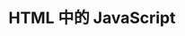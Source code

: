 # HTML 中的 JavaScript

### <script>元素

1. async: 可选。便是应该立即开始下载脚本，但不能阻止其他页面动作。比如下载资源或等他其他脚本加载。只对外部脚本文件有效。
2. charset:可选。使用 src 属性指定的代码字符集。这个属性很少使用，因为大多数浏览器不在乎他的值。
3. crossorigin：可选。配置相关请求的 CORS 设置。（跨域资源共享）默认不使用 CORS。
   crossorigin="anonymous" 配置文件请求不必设置平局标志。crossorigin="use-credentials"设置平局标志，意味着出站请求会包含凭据。
4. defer:可选。表示脚本可以延迟到文档完全被解析和显示之后再执行。只对外部脚本文件有效。再 IE7 以及更早版本中，对行内脚本也可以指定这个属性。
5. integrity：可选。允许比对接收到的资源和指定的额加密签名以验证子资源完整性（SRI，Subresource Integrity）。如果接收到的资源的签名与这个属性指定的签名不匹配，则页面会报错，脚本不会执行。这个属性可以用于确保内容分发网络（CDN, Content Delivery Network）不会提供恶意内容。
6. language:废弃。最初用于表示代码块中的脚本语言（如"JavaScript"、"JavaScript 1.2"或"VBScript"）。大多数浏览器都会忽略这个属性，不应该再使用它。
7. src: 可选。表示包含要执行的代码的外部文件。
8. type: 可选。代替 language,表示代码块中脚本语言的内容类型（也成 MIME 类型）。按照惯例，这个值始终都是"text/javascript""，尽管"text/javascript"和"text/ecmascript"都已经废弃了。JavaScript 文件的 MIME 类型通常是"application/x-javascript",不过给 type 属性这个值有可能导致脚本被忽略。在非 IE 的浏览器中有效的其他值还有"application/javascript"和"application/ecmascript"。如果这个值是 module,则代码会被当成 ES6 模块，而且只有这时候代码中才能出现 import 和 export 关键字。

使用`<script>`的方式有两种：通过它直接在网页中嵌入 JavaScript 代码，以及通过它在网页中包含外部 JavaScript 文件。要嵌入行内 JavaScript 代码，直接把代码放在`<script>`元素中就行：

```js
<script>
 function sayHi() {
    console.log("Hi!");
 }
</script>
```

包含在`<script>`内的代码会被从上到下解释。在上面的例子中，被解释的是一个函数定义，并且该函数会被保存在解释器环境中。在`<script>`元素中的代码被计算完成之前，页面的其余内容不会被加载，也不会被显示。在使用行内 JavaScript 代码时，要注意代码中不能出现字符串`</script>`。比如，下面的代码会导致浏览器报错：

```js
<script>
 function sayScript() {
   console.log("</script>");
 }
</script>
```

浏览器解析行内脚本的方式决定了它在看到字符串`</script>`时，会将其当成结束的`</script>`标签。想避免这个问题，只需要转义字符“\”① 即可：

```js
<script>
function sayScript() {
   console.log("<\/script>");
}
</script>
```

要包含外部文件中的 JavaScript，就必须使用 src 属性。这个属性的值是一个 URL，指向包含 JavaScript 代码的文件，比如：

```js
<script src="example.js" />
```

这个例子在页面中加载了一个名为 example.js 的外部文件。文件本身只需包含要放在`<script>`的起始及结束标签中间的 JavaScript 代码。与解释行内 JavaScript 一样，在解释外部 JavaScript 文件时，页面也会阻塞。（阻塞时间也包含下载文件的时间。）在 XHTML 文档中，可以忽略结束标签，比如：

```js
<script src="example.js" />
```

以上语法不能在 HTML 文件中使用，因为它是无效的 HTML，有些浏览器不能正常处理，比如 IE。
注意：
按照管理，外部 JavaScript 文件的扩展名是 `.js`。这不是必须的，因为浏览器不会检查所包含 JavaScript 文件的扩展名。这就为使用服务器端脚本语言动态生成为 JavaScript 代码，或者在浏览器中将 JavaScript 扩展语言转译为 JavaScript 提供了可能性，（比如 TypeScript,React,JSX 转译为 JavaScript）。不过要注意，服务器经常会根据文件扩展来确定响应的正确 MIME 类型。如果不打算使用.js 扩展名，一定要确保服务器能返回正确的 MIME 类型。

另外，使用了 src 属性的`<script>`元素不应该再在`<script>`和`</script>`标签中再包含其他 JavaScript 代码。如果两者都提供的话，则浏览器只会下载并执行脚本文件，从而忽略行内代码。

`<script>`元素的一个最为强大、同时也备受争议的特性是，它可以包含来自外部域的 JavaScript 文件。跟`<img>`元素很像，`<script>`元素的 src 属性可以是一个完整的 URL，而且这个 URL 指向的资源可以跟包含它的 HTML 页面不在同一个域中，比如这个例子：

```js
<script src="http://www.somewhere.com/afile.js" />
```

浏览器在解析这个资源时，会向 src 属性指定的路径发送一个 GET 请求，以取得相应资源，假定是一个 JavaScript 文件。这个初始的请求不受浏览器同源策略限制，但返回并被执行的 JavaScript 则受限制。当然，这个请求仍然受父页面 HTTP/HTTPS 协议的限制。来自外部域的代码会被当成加载它的页面的一部分来加载和解释。这个能力可以让我们通过不同的域分发 JavaScript。不过，引用了放在别人服务器上的 JavaScript 文件时要格外小心，因为恶意的程序员随时可能替换这个文件。在包含外部域的 JavaScript 文件时，要确保该域是自己所有的，或者该域是一个可信的来源。`<script>`标签的 integrity 属性是防范这种问题的一个武器，但这个属性也不是所有
浏览器都支持。
不管包含的是什么代码，浏览器都会按照`<script>`在页面中出现的顺序依次解释它们，前提是它们没有使用 defer 和 async 属性。第二个`<script>`元素的代码必须在第一个`<script>`元素的代码解释完毕才能开始解释，第三个则必须等第二个解释完，以此类推。

#### 标签位置

过去，所有的`<script>`元素都会被放在页面`<head>`标签内，目的是把 css 和 js 文件都放在一起，但是这种做法以为这必须把 JavaScript 都下载，解析，解释完成之后才能开始渲染页面，对于依赖多个 JavaScript 文件的页面，这就会导致页面渲染明显延迟，浏览器窗口完全空白。为解决这个问题，现代通常会把所有 JavaScript 放在`<body>`元素中页面内容最后。如下：

```js
<!DOCTYPE html>
<html>
 <head>
 <title>Example HTML Page</title>
 </head>
 <body>
 <!-- 这里是页面内容 -->
<script src="example1.js"></script>
<script src="example2.js"></script>
 </body>
</html>
```

这样，页面就会在处理 JavaScript 代码之前完全渲染页面。用户会感觉页面加载更快了，因为浏览器优先渲染页面，显示页面空白的时间变短。

#### 推迟执行脚本

`<script>`有一个 defer 的属性。这个属性表示脚本在执行的时候不会改变页面的结构。也就是说脚本回本延迟到整个页面都解析完之后再运行。因此设置这个属性，相当于告诉浏览器立即下载但是延迟执行。

```js
<!DOCTYPE html>
<html>
 <head>
 <title>Example HTML Page</title>
<script defer src="example1.js"></script>
<script defer src="example2.js"></script>
 </head>
 <body>
 <!-- 这里是页面内容 -->
 </body>
</html>
```

虽然这个例子中的`<script>`元素包含在页面的`<head>`中，但它们会在浏览器解析到结束的`</html>`标签后才会执行。HTML5 规范要求脚本应该按照它们出现的顺序执行，因此第一个推迟的脚本会在第二个推迟的脚本之前执行，而且两者都会在 DOMContentLoaded 事件之前执行（关于事件，请参考第 17 章）。不过在实际当中，推迟执的脚本不一定总会按顺序执行或者在 DOMContentLoaded 事件之前执行，因此最好只包含一个这样的脚本。
如前所述，defer 属性只对外部脚本文件才有效。这是 HTML5 中明确规定的，因此支持 HTML5 的浏览器会忽略行内脚本的 defer 属性。IE4~7 展示出的都是旧的行为,IE8 及更高版本则支持 HTML5 定义的行为。
对 defer 属性的支持是从 IE4、Firefox 3.5、Safari 5 和 Chrome 7 开始的。其他所有浏览器则会忽略这个属性，按照通常的做法来处理脚本。考虑到这一点，还是把要推迟执行的脚本放在页面底部比较好。
注意：对于 XHTML 文档，指定 defer 属性时应该写成`defer="defer"`.

#### 异步执行脚本

HTML5 为`<script>`元素定义了 async 属性。从改变脚本处理方式上看，async 属性与 defer 类似。两者都值适用于外部脚本，都会告诉浏览器立即下载。但是标记为 async 的脚本并不能保证按照他们出现的次序执行，比如：

```js
<!DOCTYPE html>
<html>
 <head>
 <title>Example HTML Page</title>
<script async src="example1.js"></script>
<script async src="example2.js"></script>
 </head>
 <body>
 <!-- 这里是页面内容 -->
 </body>
</html>
```

这个例子中，第二个脚本可能先于第一个脚本执行。因此，重点在于他们之间没有依赖关系。给脚本添加 async 属性的目的是告诉浏览器，不必等脚本下载和执行完后再加载页面，同样也不必等到该异步脚本下载和执行后再加载其他脚本。正因为如此，异步脚本不应该再加载期间修改 DOM。
异步脚本保证会在页面的 load 时间前执行，但可能会在 DOMContentLoaded 之前或者之后。Firefox 3.6、Safari 5 和 Chrome 7 支持异步脚本。使用 async 也会告诉页面你不会使用 document.write，不过好的 Web 开发实践根本就不推荐使用这个方法。

注意：
对于 XHTML 文档，指定 async 属性时应该写成`async="async"`.

#### 动态加载脚本

除了`<script>`标签，还有其他方式可以加载脚本。因为 JavaScript 可以使用 DOM API，所以通过向 DOM 中动态添加 script 元素同样可以加载指定的脚本。只要创建一个`script`元素并将其添加到 DOM 即可。

```js
let script = document.createElement('script');
script.src = 'file.js';
document.head.appendChild(script);
```

在把 HTMLElement 元素添加到 DOM 且执行到这段代码之前不会发送请求。默认情况下，以这种方式创建的`<script>`元素是以异步方式加载的，相当于添加了 async 属性。不过这样做可能有问题，因为所有浏览器都支持`createElement()`方法，但不是所有浏览器都支持 async 属性。因此，如果要统一动态脚本的加载行为，可以明确将其设置为同步加载。

```js
let script = document.createElement('script');
script.src = 'file.js';
script.async = false;
document.head.appendChild(script);
```

以这种方式获取的资源对浏览器预加载器是不可见的。这会严重影响他们在资源获取队列中的优先级。根据应用程序的工作方式以及怎么使用，这种方式可能会严重影响性能。要想让预加载器知道这些动态请求文件的存在，可以在文档头部显式的声明他们。

```js
<link rel="preload" href="file.js">
```

#### XHTML 中的变化

可扩展超文本标记语言（XHTML，Extensible HyperText Markup Language）是将 HTML 作为 XML 的应用重新包装的结果。与 HTML 不同，在 XHTML 中使用 JavaScript 必须指定 type 属性且值为 text/javascript，HTML 中则可以没有这个属性。XHTML 虽然已经退出历史舞台，但实践中偶尔可能也会遇到遗留代码，为此本节稍作介绍。
在 XHTML 中编写代码的规则比 HTML 中严格，这会影响使用`<script>`元素嵌入 JavaScript 代码。下面的代码块虽然在 HTML 中有效，但在 XHML 中是无效的。

```js
<script type="text/javascript">
 function compare(a, b) {
 if (a < b) {
 console.log("A is less than B");
 } else if (a > b) {
 console.log("A is greater than B");
 } else {
 console.log("A is equal to B");
 }
 }
</script>
```

在 HTML 中，解析`<script>`元素会应用特殊规则。XHTML 中则没有这些规则。这意味着 a < b 语句中的小于号（<）会被解释成一个标签的开始，并且由于作为标签开始的小于号后面不能有空格，这会导致语法错误。避免 XHTML 中这种语法错误的方法有两种。第一种是把所有小于号（<）都替换成对应的 HTML 实体形式（&lt;）。结果代码就是这样的：

```js
<script type="text/javascript">
 function compare(a, b) {
if (a &lt; b) {
 console.log("A is less than B");
} else if (a > b) {
 console.log("A is greater than B");
 } else {
 console.log("A is equal to B");
 }
 }
</script>
```

这样代码就可以在 XHTML 页面中运行了。不过，缺点是会影响阅读。好在还有另一种方法。第二种方法是把所有代码都包含到一个 CDATA 块中。在 XHTML（及 XML）中，CDATA 块表示文档中可以包含任意文本的区块，其内容不作为标签来解析，因此可以在其中包含任意字符，包括小于号，并且不会引发语法错误。使用 CDATA 的格式如下：

```js
<script type="text/javascript"><![CDATA[
 function compare(a, b) {
 if (a < b) {
 console.log("A is less than B");
 } else if (a > b) {
 console.log("A is greater than B");
 } else {
 console.log("A is equal to B");
 }
 }
]]></script>
```

在兼容 XHTML 的浏览器中，这样能解决问题。但在不支持 CDATA 块的非 XHTML 兼容浏览器中则不行。为此，CDATA 标记必须使用 JavaScript 注释来抵消：

```js
<script type="text/javascript">
//<![CDATA[
 function compare(a, b) {
 if (a < b) {
 console.log("A is less than B");
 } else if (a > b) {
 console.log("A is greater than B");
 } else {
 console.log("A is equal to B");
 }
 }
//]]>
</script>
```

这种格式适用于所有现代浏览器。虽然有点黑科技的味道，但它可以通过 XHTML 验证，而且对 XHTML 之前的浏览器也能优雅地降级。
注意：
XHTML 模式会在页面的 MIME 类型被指定为`'application/xhtml+xml'`时触发，并不是所有浏览器都支持这种方式送达的 XHMTML。

#### 废弃的语法

自 1995 年 Netscape 2 发布以来，所有浏览器都将 JavaScript 作为默认的编程语言。type 属性使用一个 MIME 类型字符串来标识`<script>`的内容，但 MIME 类型并没有跨浏览器标准化。即使浏览器默认使用 JavaScript，在某些情况下某个无效或无法识别的 MIME 类型也可能导致浏览器跳过（不执行）相关代码。因此，除非你使用 XHTML 或`<script>`标签要求或包含非 JavaScript 代码，最佳做法是不指定 type 属性。
在最初采用 script 元素时，它标志着开始走向与传统 HTML 解析不同的流程。对这个元素需要应用特殊的解析规则，而这在不支持 JavaScript 的浏览器（特别是 Mosaic）中会导致问题。不支持的浏览器会把`<script>`元素的内容输出到页面上，从而破坏页面的外观。Netscape 联合 Mosaic 拿出了一个解决方案，对不支持 JavaScript 的浏览器隐藏嵌入的 JavaScript 代
码。最终方案是把脚本代码包含在一个 HTML 注释中，像这样：

```js
<script><!--
function sayHi(){
console.log("Hi!");
}
//--></script>
```

使用这种格式，Mosaic 等浏览器就可以忽略`<script>`标签中的内容，而支持 JavaScript 的浏览器则必须识别这种模式，将其中的内容作为 JavaScript 来解析。虽然这种格式仍然可以被所有浏览器识别和解析，但已经不再必要，而且不应该再使用了。在 XHTML 模式下，这种格式也会导致脚本被忽略，因为代码处于有效的 XML 注释当中。

### 行内代码与外部文件
